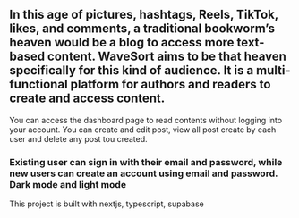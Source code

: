 ## In this age of pictures, hashtags, Reels, TikTok, likes, and comments, a traditional bookworm’s heaven would be a blog to access more text-based content. WaveSort aims to be that heaven specifically for this kind of audience. It is a multi-functional platform for authors and readers to create and access content.

You can access the dashboard page to read contents without logging into your account. You can create and edit post, view all post create by each user and delete any post tou created. 

### Existing user can sign in with their email and password, while new users can create an account using email and password. Dark mode and light mode

This project is built with nextjs, typescript, supabase